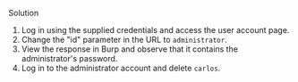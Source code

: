 
Solution

1. Log in using the supplied credentials and access the user account page.
2. Change the "id" parameter in the URL to `administrator`.
3. View the response in Burp and observe that it contains the administrator's password.
4. Log in to the administrator account and delete `carlos`.


